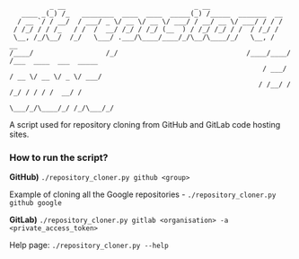 ```
          _ __                                _ __
   ____ _(_) /_   ________  ____  ____  _____(_) /_____  _______  __
  / __ `/ / __/  / ___/ _ \/ __ \/ __ \/ ___/ / __/ __ \/ ___/ / / /
 / /_/ / / /_   / /  /  __/ /_/ / /_/ (__  ) / /_/ /_/ / /  / /_/ /
 \__, /_/\__/  /_/   \___/ .___/\____/____/_/\__/\____/_/   \__, /    __
/____/                  /_/                                /____/____/ /___  ____  ___  _____
                                                               / ___/ / __ \/ __ \/ _ \/ ___/
                                                              / /__/ / /_/ / / / /  __/ /
                                                              \___/_/\____/_/ /_/\___/_/

```
A script used for repository cloning from GitHub and GitLab code hosting sites.

### How to run the script?
**GitHub)** `./repository_cloner.py github <group>`

Example of cloning all the Google repositories - `./repository_cloner.py github google`

**GitLab)** `./repository_cloner.py gitlab <organisation> -a <private_access_token>`


Help page: `./repository_cloner.py --help`